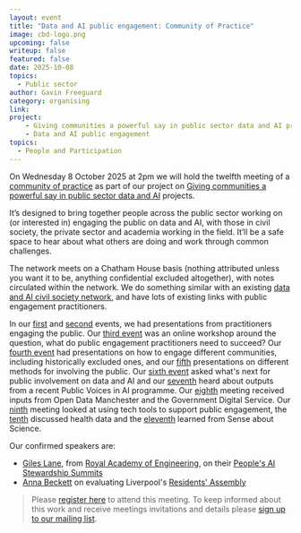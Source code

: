 ```yaml
---
layout: event
title: "Data and AI public engagement: Community of Practice"
image: cbd-logo.png
upcoming: false
writeup: false
featured: false
date: 2025-10-08
topics:
  - Public sector
author: Gavin Freeguard
category: organising
link: 
project: 
    - Giving communities a powerful say in public sector data and AI projects
    - Data and AI public engagement
topics:
  - People and Participation
---
```


On Wednesday 8 October 2025 at 2pm we will hold the twelfth meeting of a [community of practice]((https://connectedbydata.org/projects/2024-community-of-practice)) as part of our project on [Giving communities a powerful say in public sector data and AI](https://connectedbydata.org/projects/2024-mohn-westlake) projects.

<!--more-->

It’s designed to bring together people across the public sector working on (or interested in) engaging the public on data and AI, with those in civil society, the private sector and academia working in the field. It’ll be a safe space to hear about what others are doing and work through common challenges.

The network meets on a Chatham House basis (nothing attributed unless you want it to be, anything confidential excluded altogether), with notes circulated within the network. We do something similar with an existing [data and AI civil society network](https://data-and-ai-cso-network.org/), and have lots of existing links with public engagement practitioners.

In our [first](https://connectedbydata.org/events/2024-07-18-community-of-practice) and [second](https://connectedbydata.org/events/2024-10-03-community-of-practice) events, we had presentations from practitioners engaging the public. Our [third event](https://connectedbydata.org/events/2024-12-11-community-of-practice) was an online workshop around the question, what do public engagement practitioners need to succeed? Our [fourth event](https://connectedbydata.org/events/2025-01-15-community-of-practice) had presentations on how to engage different communities, including historically excluded ones, and our [fifth](https://connectedbydata.org/events/2025-02-12-community-of-practice) presentations on different methods for involving the public. Our [sixth event](https://connectedbydata.org/events/2025-03-12-community-of-practice) asked what's next for public involvement on data and AI and our [seventh](https://connectedbydata.org/events/2025-04-09-community-of-practice) heard about outputs from a recent Public Voices in AI programme. Our [eighth](https://connectedbydata.org/events/2025-05-14-community-of-practice) meeting received inputs from Open Data Manchester and the Government Digital Service. Our [ninth](https://connectedbydata.org/events/2025-06-18-community-of-practice) meeting looked at using tech tools to support public engagement, the [tenth](https://connectedbydata.org/events/2025-07-09-community-of-practice) discussed health data and the [eleventh](https://connectedbydata.org/events/2025-09-10-community-of-practice) learned from Sense about Science.

Our confirmed speakers are:
* [Giles Lane](https://gileslane.net/about/), from [Royal Academy of Engineering](https://www.raeng.org.uk/), on their [People's AI Stewardship Summits](https://raeng.org.uk/policy-and-resources/engineering-policy/futures-and-dialogue/peoples-ai-stewardship-summits/)
* [Anna Beckett](https://www.linkedin.com/in/anna-beckett-658b3913/?originalSubdomain=uk) on evaluating Liverpool's [Residents' Assembly](https://civicdatacooperative.com/residents-assembly/)

> Please [register here](https://us06web.zoom.us/meeting/register/CmJTsPYmT6aEUcI4tG4btQ) to attend this meeting. To keep informed about this work and receive meetings invitations and details please [sign up to our mailing list](https://connectedbydata.us21.list-manage.com/subscribe?u=7c03d6a429375c9cc2eef194f&id=3c200de804). 